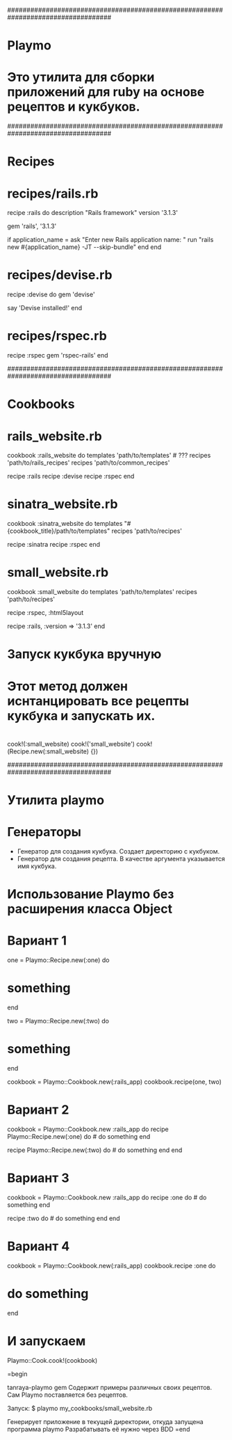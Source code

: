 ###################################################################################
# Playmo
# Это утилита для сборки приложений для ruby на основе рецептов и кукбуков.
###################################################################################
# Recipes

# recipes/rails.rb
recipe :rails do
  description "Rails framework"
  version '3.1.3'
  
  gem 'rails', '3.1.3'

  if application_name = ask "Enter new Rails application name: "
    run "rails new #{application_name} -JT --skip-bundle"
  end
end

# recipes/devise.rb
recipe :devise do
  gem 'devise'

  say 'Devise installed!'
end

# recipes/rspec.rb
recipe :rspec
  gem 'rspec-rails'
end

###################################################################################
# Cookbooks

# rails_website.rb
cookbook :rails_website do
  templates 'path/to/templates' # ???
  recipes 'path/to/rails_recipes'
  recipes 'path/to/common_recipes'

  recipe :rails
  recipe :devise
  recipe :rspec
end

# sinatra_website.rb
cookbook :sinatra_website do
  templates "#{cookbook_title}/path/to/templates"
  recipes 'path/to/recipes'

  recipe :sinatra
  recipe :rspec
end

# small_website.rb
cookbook :small_website do
  templates 'path/to/templates'
  recipes 'path/to/recipes'

  recipe :rspec,
         :html5layout

  recipe :rails, :version => '3.1.3'
end

# Запуск кукбука вручную
# Этот метод должен иснтанцировать все рецепты кукбука и запускать их.
#
#
#
cook!(:small_website)
cook!('small_website')
cook!(Recipe.new(:small_website) {})

###################################################################################
# Утилита playmo

# Генераторы
- Генератор для создания кукбука. Создает директорию с кукбуком.
- Генератор для создания рецепта. В качестве аргумента указывается имя кукбука.

# Использование Playmo без расширения класса Object

# Вариант 1
one = Playmo::Recipe.new(:one) do
  # something
end

two = Playmo::Recipe.new(:two) do
  # something
end

cookbook = Playmo::Cookbook.new(:rails_app)
cookbook.recipe(one, two)

# Вариант 2

cookbook = Playmo::Cookbook.new :rails_app do
  recipe Playmo::Recipe.new(:one) do
    # do something
  end

  recipe Playmo::Recipe.new(:two) do
    # do something
  end
end

# Вариант 3

cookbook = Playmo::Cookbook.new :rails_app do
  recipe :one do
    # do something
  end

  recipe :two do
    # do something
  end
end

# Вариант 4

cookbook = Playmo::Cookbook.new(:rails_app)
cookbook.recipe :one do
  # do something
end

# И запускаем
Playmo::Cook.cook!(cookbook)

=begin

  tanraya-playmo gem
  Содержит примеры различных своих рецептов. Сам Playmo поставляется без рецептов.

  Запуск:
  $ playmo my_cookbooks/small_website.rb

  Генерирует приложение в текущей директории, откуда запущена программа playmo
  Разрабатывать её нужно через BDD
=end
